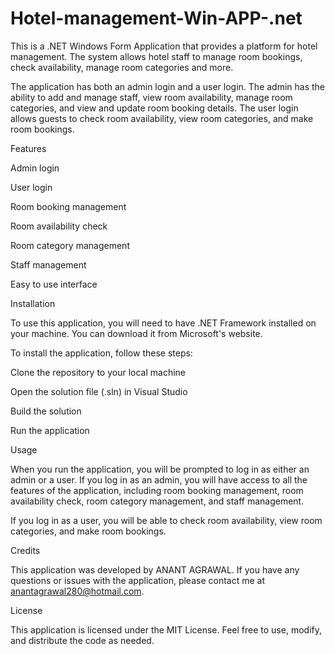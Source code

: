 # Hotel-management-Win-APP-.net

This is a .NET Windows Form Application that provides a platform for hotel management. The system allows hotel staff to manage room bookings, check availability, manage room categories and more.


The application has both an admin login and a user login. The admin has the ability to add and manage staff, view room availability, manage room categories, and view and update room booking details. The user login allows guests to check room availability, view room categories, and make room bookings.

Features

Admin login

User login

Room booking management

Room availability check

Room category management

Staff management

Easy to use interface

Installation

To use this application, you will need to have .NET Framework installed on your machine. You can download it from Microsoft's website.

To install the application, follow these steps:

Clone the repository to your local machine

Open the solution file (.sln) in Visual Studio

Build the solution

Run the application

Usage

When you run the application, you will be prompted to log in as either an admin or a user. If you log in as an admin, you will have access to all the features of the application, including room booking management, room availability check, room category management, and staff management.

If you log in as a user, you will be able to check room availability, view room categories, and make room bookings.

Credits

This application was developed by ANANT AGRAWAL. If you have any questions or issues with the application, please contact me at anantagrawal280@hotmail.com.

License

This application is licensed under the MIT License. Feel free to use, modify, and distribute the code as needed.
